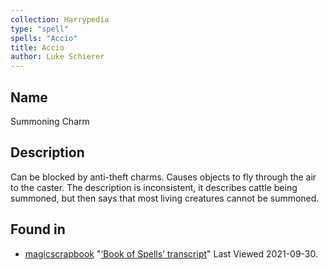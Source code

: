 ```yaml
---
collection: Harrypedia
type: "spell"
spells: "Accio"
title: Accio
author: Luke Schierer
---
```


## Name

Summoning Charm

## Description

Can be blocked by anti-theft charms. Causes objects to fly through the air to
the caster. The description is inconsistent, it describes cattle being
summoned, but then says that most living creatures cannot be summoned.

## Found in

- [magicscrapbook](https://magicscrapbook.tumblr.com/)
  "[‘Book of Spells’ transcript](https://magicscrapbook.tumblr.com/post/162085200042/book-of-spells-transcript)"
  Last Viewed 2021-09-30.
